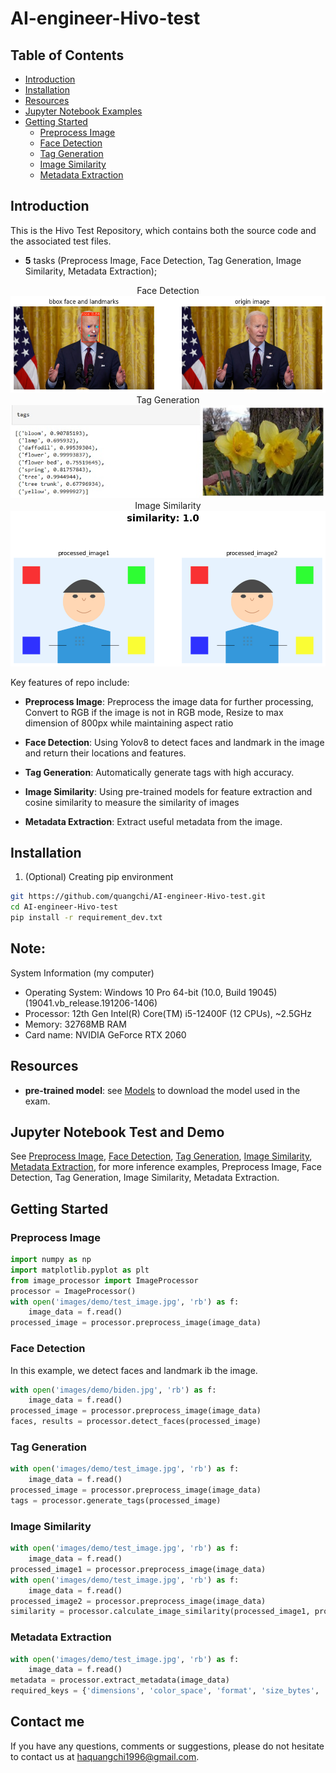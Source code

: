# AI-engineer-Hivo-test


## Table of Contents
  - [Introduction](#introduction)
  - [Installation](#installation)
  - [Resources](#resources-and-tools)
  - [Jupyter Notebook Examples](#jupyter-notebook-examples)
  - [Getting Started](#getting-started)
    - [Preprocess Image](#Preprocess-Image)
    - [Face Detection](#Face-Detection)
    - [Tag Generation](#Tag-Generation)
    - [Image Similarity](#Image-Similarity)
    - [Metadata Extraction](#Metadata-Extraction)
   

## Introduction
This is the Hivo Test Repository, which contains both the source code and the associated test files.
- **5** tasks
(Preprocess Image, Face Detection, Tag Generation, Image Similarity, Metadata Extraction);

<p align="center">
  Face Detection
    <br>
    <img src="assets/1.png"/>
    <br>
  Tag Generation
    <br>
    <img src="assets/3.jpg"/>
    <br>
  Image Similarity
    <br>
    <img src="assets/2.png"/>
    <br>

<p>

Key features of repo include:

- **Preprocess Image**:  Preprocess the image data for further processing, Convert to RGB if the image is not in RGB mode, Resize to max dimension of 800px while maintaining aspect ratio
  
- **Face Detection**: Using Yolov8 to detect faces and landmark in the image and return their locations and features.

- **Tag Generation**: Automatically generate tags with high accuracy.

- **Image Similarity**: Using pre-trained models for feature extraction and cosine similarity to measure the similarity of images
  
- **Metadata Extraction**: Extract useful metadata from the image.
  
## Installation

1. (Optional) Creating pip environment


```bash
git https://github.com/quangchi/AI-engineer-Hivo-test.git
cd AI-engineer-Hivo-test
pip install -r requirement_dev.txt
```
## Note:
System Information (my computer)
- Operating System: Windows 10 Pro 64-bit (10.0, Build 19045) (19041.vb_release.191206-1406)
- Processor: 12th Gen Intel(R) Core(TM) i5-12400F (12 CPUs), ~2.5GHz
- Memory: 32768MB RAM
- Card name: NVIDIA GeForce RTX 2060
## Resources
- **pre-trained model**: see [Models](https://huggingface.co/quangchi/hivo-pretrained-model/tree/main) to download the model used in the exam.

## Jupyter Notebook Test and  Demo 
See 
[Preprocess Image](https://github.com/quangchi/AI-engineer-Hivo-test/tree/main/Test_1_Preprocess_Image.ipynb),
[Face Detection](https://github.com/quangchi/AI-engineer-Hivo-test/tree/main/Test_2_Face_Detection.ipynb),
[Tag Generation](https://github.com/quangchi/AI-engineer-Hivo-test/tree/main/Test_3_Tag_Generation.ipynb),
[Image Similarity](https://github.com/quangchi/AI-engineer-Hivo-test/tree/main/Test_4_Image_Similarity.ipynb),
[Metadata Extraction](https://github.com/quangchi/AI-engineer-Hivo-test/tree/main/Test_5_Metadata_Extraction.ipynb),
for more inference examples, Preprocess Image, Face Detection, Tag Generation, Image Similarity, Metadata Extraction.

## Getting Started

### Preprocess Image
```python
import numpy as np
import matplotlib.pyplot as plt
from image_processor import ImageProcessor
processor = ImageProcessor()
with open('images/demo/test_image.jpg', 'rb') as f:
    image_data = f.read()
processed_image = processor.preprocess_image(image_data)
```

### Face Detection
In this example, we detect faces and landmark ib the image. 

```python
with open('images/demo/biden.jpg', 'rb') as f:
    image_data = f.read()
processed_image = processor.preprocess_image(image_data)
faces, results = processor.detect_faces(processed_image)
```

### Tag Generation

```python
with open('images/demo/test_image.jpg', 'rb') as f:
    image_data = f.read()
processed_image = processor.preprocess_image(image_data)
tags = processor.generate_tags(processed_image)
```

### Image Similarity

```python
with open('images/demo/test_image.jpg', 'rb') as f:
    image_data = f.read()
processed_image1 = processor.preprocess_image(image_data)
with open('images/demo/test_image.jpg', 'rb') as f:
    image_data = f.read()
processed_image2 = processor.preprocess_image(image_data)
similarity = processor.calculate_image_similarity(processed_image1, processed_image2)
```
### Metadata Extraction

```python
with open('images/demo/test_image.jpg', 'rb') as f:
    image_data = f.read()
metadata = processor.extract_metadata(image_data)
required_keys = {'dimensions', 'color_space', 'format', 'size_bytes', 'dominant_colors'}
```

## Contact me
If you have any questions, comments or suggestions, please do not hesitate to contact us at haquangchi1996@gmail.com.
